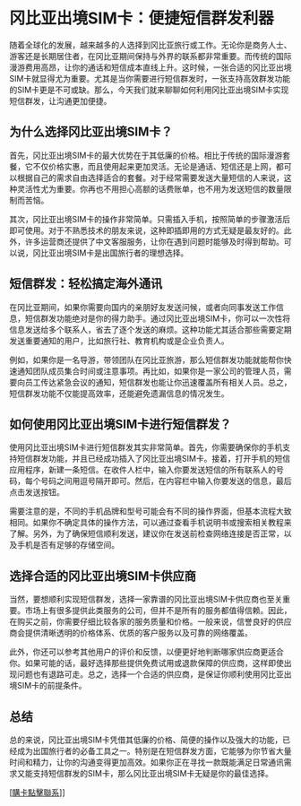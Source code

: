 # 冈比亚出境SIM卡：便捷短信群发利器

随着全球化的发展，越来越多的人选择到冈比亚旅行或工作。无论你是商务人士、游客还是长期居住者，在冈比亚期间保持与外界的联系都非常重要。而传统的国际漫游费用高昂，让你的通话和短信成本直线上升。这时候，一张合适的冈比亚出境SIM卡就显得尤为重要。尤其是当你需要进行短信群发时，一张支持高效群发功能的SIM卡更是不可或缺。那么，今天我们就来聊聊如何利用冈比亚出境SIM卡实现短信群发，让沟通更加便捷。

## 为什么选择冈比亚出境SIM卡？

首先，冈比亚出境SIM卡的最大优势在于其低廉的价格。相比于传统的国际漫游套餐，它不仅价格实惠，而且使用起来更加灵活。无论是通话、短信还是上网，都可以根据自己的需求自由选择适合的套餐。对于经常需要发送大量短信的人来说，这种灵活性尤为重要。你再也不用担心高额的话费账单，也不用为发送短信的数量限制而苦恼。

其次，冈比亚出境SIM卡的操作非常简单。只需插入手机，按照简单的步骤激活后即可使用。对于不熟悉技术的朋友来说，这种即插即用的方式无疑是最友好的。此外，许多运营商还提供了中文客服服务，让你在遇到问题时能够及时得到帮助。可以说，冈比亚出境SIM卡是出国旅行者的理想选择。

## 短信群发：轻松搞定海外通讯

在冈比亚期间，如果你需要向国内的亲朋好友发送问候，或者向同事发送工作信息，短信群发功能绝对是你的得力助手。通过冈比亚出境SIM卡，你可以一次性将信息发送给多个联系人，省去了逐个发送的麻烦。这种功能尤其适合那些需要定期发送重要通知的用户，比如旅行社、教育机构或是企业负责人。

例如，如果你是一名导游，带领团队在冈比亚旅游，那么短信群发功能就能帮你快速通知团队成员集合时间或注意事项。再比如，如果你是一家公司的管理人员，需要向员工传达紧急会议的通知，短信群发也能让你迅速覆盖所有相关人员。总之，短信群发功能不仅能提高效率，还能避免遗漏信息的情况发生。

## 如何使用冈比亚出境SIM卡进行短信群发？

使用冈比亚出境SIM卡进行短信群发其实非常简单。首先，你需要确保你的手机支持短信群发功能，并且已经成功插入了冈比亚出境SIM卡。接着，打开手机的短信应用程序，新建一条短信。在收件人栏中，输入你要发送短信的所有联系人的号码，每个号码之间用逗号隔开即可。然后，在内容栏中输入你要发送的信息，最后点击发送按钮。

需要注意的是，不同的手机品牌和型号可能会有不同的操作界面，但基本流程大致相同。如果你不确定具体的操作方法，可以通过查看手机说明书或搜索相关教程来了解。另外，为了确保短信顺利发送，建议你在发送前检查网络连接是否正常，以及手机是否有足够的存储空间。

## 选择合适的冈比亚出境SIM卡供应商

当然，要想顺利实现短信群发，选择一家靠谱的冈比亚出境SIM卡供应商也至关重要。市场上有很多提供此类服务的公司，但并不是所有的服务都值得信赖。因此，在购买之前，你需要仔细比较各家的服务质量和价格。一般来说，信誉良好的供应商会提供清晰透明的价格体系、优质的客户服务以及可靠的网络覆盖。

此外，你还可以参考其他用户的评价和反馈，以便更好地判断哪家供应商更适合你。如果可能的话，最好选择那些提供免费试用或退款保障的供应商，这样即使出现问题也有退路可走。总之，选择一个合适的供应商，是保证你顺利使用冈比亚出境SIM卡的前提条件。

## 总结

总的来说，冈比亚出境SIM卡凭借其低廉的价格、简便的操作以及强大的功能，已经成为出国旅行者的必备工具之一。特别是在短信群发方面，它能够为你节省大量时间和精力，让你的沟通变得更加高效。如果你正在寻找一款既能满足日常通讯需求又能支持短信群发的SIM卡，那么冈比亚出境SIM卡无疑是你的最佳选择。

[[購卡點擊聯系](https://t.me/s/esim1088)]]